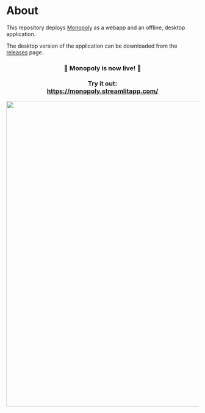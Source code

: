 # About
This repository deploys [Monopoly](https://github.com/benjamin-awd/monopoly) as a webapp and an offline, desktop application.

The desktop version of the application can be downloaded from the [releases](https://github.com/benjamin-awd/monopoly-streamlit/releases) page.

<h3 align="center">
    🎉 Monopoly is now live! 🎉
    <br><br>
    Try it out: <br>
    <a href="https://monopoly.streamlitapp.com/">https://monopoly.streamlitapp.com/</a>
</h3>

<p align="center">
    <img src="https://raw.githubusercontent.com/benjamin-awd/monopoly-streamlit/main/docs/streamlit_demo.gif" width=800>
</p>
